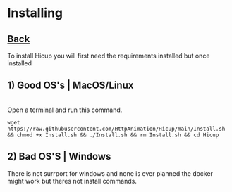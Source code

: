 # Installing
## [Back](README.md)
To install Hicup you will first need the requirements installed but once installed 
## 1) Good OS's | MacOS/Linux
<br>
Open a terminal and run this command.

```
wget https://raw.githubusercontent.com/HttpAnimation/Hicup/main/Install.sh && chmod +x Install.sh && ./Install.sh && rm Install.sh && cd Hicup
```

## 2) Bad OS'S | Windows
There is not surrport for windows and none is ever planned the docker might work but theres not install commands.